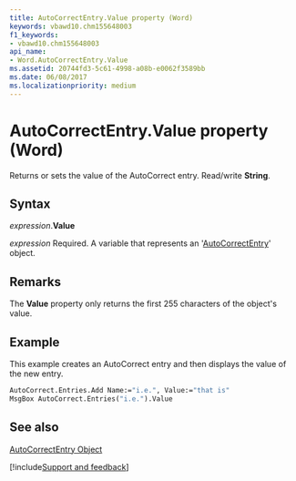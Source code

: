 ```yaml
---
title: AutoCorrectEntry.Value property (Word)
keywords: vbawd10.chm155648003
f1_keywords:
- vbawd10.chm155648003
api_name:
- Word.AutoCorrectEntry.Value
ms.assetid: 20744fd3-5c61-4998-a08b-e0062f3589bb
ms.date: 06/08/2017
ms.localizationpriority: medium
---
```



# AutoCorrectEntry.Value property (Word)

Returns or sets the value of the AutoCorrect entry. Read/write **String**.


## Syntax

_expression_.**Value**

_expression_ Required. A variable that represents an '[AutoCorrectEntry](Word.AutoCorrectEntry.md)' object.


## Remarks

The **Value** property only returns the first 255 characters of the object's value.


## Example

This example creates an AutoCorrect entry and then displays the value of the new entry.


```vb
AutoCorrect.Entries.Add Name:="i.e.", Value:="that is" 
MsgBox AutoCorrect.Entries("i.e.").Value
```


## See also


[AutoCorrectEntry Object](Word.AutoCorrectEntry.md)

[!include[Support and feedback](~/includes/feedback-boilerplate.md)]